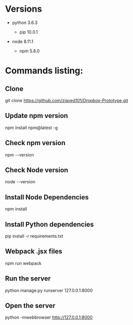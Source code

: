# Versions
* python 3.6.3
    - pip 10.0.1

* node 8.11.1
    - npm 5.8.0

# Commands listing:

## Clone
git clone https://github.com/zjaved101/Dropbox-Prototype.git

## Update npm version
npm install npm@latest -g

## Check npm version
npm --version

## Check Node version
node --version

## Install Node Dependencies
npm install

## Install Python dependencies
pip install -r requirements.txt

## Webpack .jsx files
npm run webpack

## Run the server
python manage.py runserver 127.0.0.1:8000

## Open the server
python -mwebbrowser http://127.0.0.1:8000
